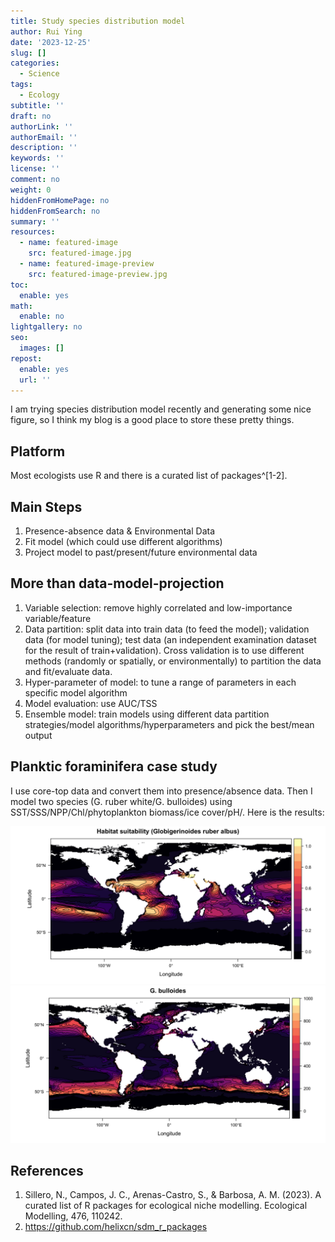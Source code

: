 ```yaml
---
title: Study species distribution model
author: Rui Ying
date: '2023-12-25'
slug: []
categories:
  - Science
tags:
  - Ecology
subtitle: ''
draft: no
authorLink: ''
authorEmail: ''
description: ''
keywords: ''
license: ''
comment: no
weight: 0
hiddenFromHomePage: no
hiddenFromSearch: no
summary: ''
resources:
  - name: featured-image
    src: featured-image.jpg
  - name: featured-image-preview
    src: featured-image-preview.jpg
toc:
  enable: yes
math:
  enable: no
lightgallery: no
seo:
  images: []
repost:
  enable: yes
  url: ''
---
```


I am trying species distribution model recently and generating some nice figure, so I think my blog is a good place to store these pretty things.

## Platform
Most ecologists use R and there is a curated list of packages^[1-2].

## Main Steps
1. Presence-absence data & Environmental Data
2. Fit model (which could use different algorithms)
3. Project model to past/present/future environmental data

## More than data-model-projection
1. Variable selection: remove highly correlated and low-importance variable/feature
2. Data partition: split data into train data (to feed the model); validation data (for model tuning); test data (an independent examination dataset for the result of train+validation). Cross validation is to use different methods (randomly or spatially, or environmentally) to partition the data and fit/evaluate data.
3. Hyper-parameter of model: to tune a range of parameters in each specific model algorithm
4. Model evaluation: use AUC/TSS
4. Ensemble model: train models using different data partition strategies/model algorithms/hyperparameters and pick the best/mean output

## Planktic foraminifera case study

I use core-top data and convert them into presence/absence data. Then I model two species (G. ruber white/G. bulloides) using SST/SSS/NPP/Chl/phytoplankton biomass/ice cover/pH/. Here is the results:

![](images/example.png)
![](images/example2.png)


## References
1. Sillero, N., Campos, J. C., Arenas-Castro, S., & Barbosa, A. M. (2023). A curated list of R packages for ecological niche modelling. Ecological Modelling, 476, 110242.
2. https://github.com/helixcn/sdm_r_packages
